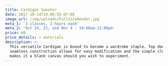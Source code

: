 ```yaml
---
title: Cardigan Sweater
date: 2017-10-14T10:00:55-07:00
image_url: /img/uploads/FullSizeRender.jpg
meta_1: '3 classes, 2 hours each'
meta_2: 'Oct 14, 21, and Nov 4 - 10:00am-12:00pm'
price: 60
price_details: + materials
description: >-
  This versatile Cardigan is bound to become a wardrobe staple. Top down
  seamless construction allows for easy modification and the simple clean design
  makes it a blank canvas should you wish to experiment.
---
```

